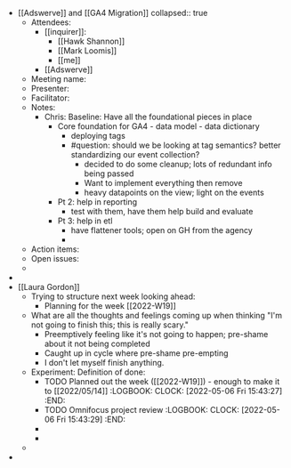 - [[Adswerve]] and [[GA4 Migration]]
  collapsed:: true
	- Attendees:
		- [[inquirer]]:
			- [[Hawk Shannon]]
			- [[Mark Loomis]]
			- [[me]]
		- [[Adswerve]]
	- Meeting name:
	- Presenter:
	- Facilitator:
	- Notes:
		- Chris: Baseline: Have all the foundational pieces in place
			- Core foundation for GA4 - data model - data dictionary
				- deploying tags
				- #question: should we be looking at tag semantics? better standardizing our event collection?
					- decided to do some cleanup; lots of redundant info being passed
					- Want to implement everything then remove
					- heavy datapoints on the view; light on the events
			- Pt 2: help in reporting
				- test with them, have them help build and evaluate
			- Pt 3: help in etl
				- have flattener tools; open on GH from the agency
				-
	- Action items:
	- Open issues:
	-
-
- [[Laura Gordon]]
	- Trying to structure next week looking ahead:
		- Planning for the week [[2022-W19]]
	- What are all the thoughts and feelings coming up when thinking "I'm not going to finish this; this is really scary."
		- Preemptively feeling like it's not going to happen; pre-shame about it not being completed
		- Caught up in cycle where pre-shame pre-empting
		- I don't let myself finish anything.
	- Experiment: Definition of done:
		- TODO Planned out the week ([[2022-W19]]) - enough to make it to [[2022/05/14]]
		  :LOGBOOK:
		  CLOCK: [2022-05-06 Fri 15:43:27]
		  :END:
		- TODO Omnifocus project review
		  :LOGBOOK:
		  CLOCK: [2022-05-06 Fri 15:43:29]
		  :END:
		-
		-
	-
-